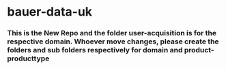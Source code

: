 # bauer-data-uk

### This is the New Repo and the folder user-acquisition is for the respective domain. Whoever move changes, please create the folders and sub folders respectively for domain and product-producttype  
